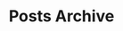 ---
title: "Posts Archive"
layout: archive
hidden: true
type: posts
pagefilter: posts
summary: This page contains an archive of all posts.
---